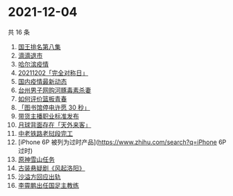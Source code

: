 # 2021-12-04

共 16 条

<!-- BEGIN ZHIHUSEARCH -->
<!-- 最后更新时间 Sat Dec 04 2021 05:09:57 GMT+0800 (China Standard Time) -->
1. [国王排名第八集](https://www.zhihu.com/search?q=国王排名)
1. [滴滴退市](https://www.zhihu.com/search?q=滴滴)
1. [哈尔滨疫情](https://www.zhihu.com/search?q=哈尔滨疫情)
1. [20211202「完全对称日」](https://www.zhihu.com/search?q=20211202)
1. [国内疫情最新动态](https://www.zhihu.com/search?q=疫情)
1. [台州男子网购河豚毒素杀妻](https://www.zhihu.com/search?q=台州杀妻)
1. [如何评价篮板青春](https://www.zhihu.com/search?q=篮板青春)
1. [「图书馆停电许愿 30 秒」](https://www.zhihu.com/search?q=图书馆停电30秒原文)
1. [带货主播职业标准发布](https://www.zhihu.com/search?q=带货主播职业标准)
1. [月球背面存在「天外来客」](https://www.zhihu.com/search?q=月球天外来客)
1. [中老铁路老挝段完工](https://www.zhihu.com/search?q=中老铁路)
1. [iPhone 6P 被列为过时产品](https://www.zhihu.com/search?q=iPhone 6P 过时)
1. [原神雪山任务](https://www.zhihu.com/search?q=原神)
1. [古装悬疑剧《风起洛阳》](https://www.zhihu.com/search?q=风起洛阳)
1. [沙溢方回应出轨](https://www.zhihu.com/search?q=沙溢)
1. [李霄鹏出任国足主教练](https://www.zhihu.com/search?q=李霄鹏)
<!-- END ZHIHUSEARCH -->

